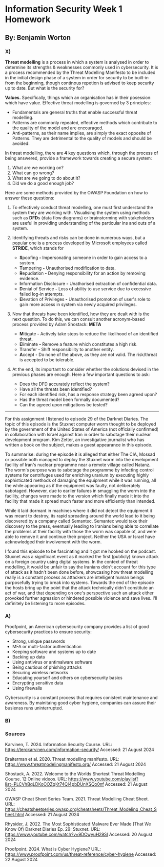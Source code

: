 # Information Security Week 1 Homework
## By: Benjamin Worton

### X)

**Threat modelling** is a process in which a system is analysed in order to determine its strengths & weaknesses commonly used in cybersecurity. It is a process recommended by the Threat Modelling Manifesto to be included in the initial design phase of a system in order for security to be built-in from the beginning, though continous repetion is advised to keep security up to date. But what is the security for?

**Values.** Specifically, things which an organisation has in their posession which have value.
Effective threat modelling is governed by 3 principles:

  * Fundamentals are general truths that enable successful threat modelling.
  * Patterns are commonly repeated, effective methods which contribute to the quality of the model and are encouraged.
  * Anti-patterns, as their name implies, are simply the exact opposite of Patterns. They are detrimental to the quality of models and should be avoided.

In threat modelling, there are **4** key questions which, through the process of being answered, provide a framework towards creating a secure system:
  1. What are we working on?
  2. What can go wrong?
  3. What are we going to do about it?
  4. Did we do a good enough job?

Here are some methods provided by the OWASP Foundation on how to answer these questions:

1. To effectively conduct threat modelling, one must first understand the system they are working with. Visualising the system using methods such as
   **DFD**s (data flow diagrams) or brainstorming with stakeholders are useful in providing understanding of the particular ins and outs of a system.
   
2. Identifying threats and risks can be done in numerous ways, but a popular one is a process developed by Microsoft employees called **STRIDE**, which stands for
   * **S**poofing **-** Impersonating someone in order to gain access to a system.
   * **T**ampering **-** Unauthorised modification to data.
   * **R**epudiation **-** Denying responsibility for an action by removing evidence.
   * **I**nformation Disclosure **-** Unathorised extraction of confidential data.
   * **D**enial of Service **-** Loss of ability to use service due to excessive failed log-in attempts.
   * **E**levation of Privileges **-** Unauthorised promotion of user's role to gain more access in system via newly acquired privileges.

3. Now that threats have been identified, how they are dealt with is the next question. To do this, we can consult another acronym-based process provided by Adam 
   Shostack: **META**
   * **M**itigate **-** Actively take steps to reduce the likelihood of an identified threat.
   * **E**liminate **-** Remove a feature which constitutes a high risk.
   * **T**ransfer **-** Shift responsibility to another entity.
   * **A**ccept **-** Do none of the above, as they are not valid. The risk/threat is accepted to be tolerable.
     
4. At the end, its important to consider whether the solutions devised in the previous phases are enough. Here a few important questions to ask:
   * Does the DFD accurately reflect the system?
   * Have all the threats been identified?
   * For each identified risk, has a response strategy been agreed upon?
   * Has the threat model been formally documented?
   * Can the agreed upon mitigations be tested?

---------------------------------------------------------------------------------------------------------------------------------------------------------------------------

For this assignment I listened to episode 29 of the Darknet Diaries.
The topic of this episode is the Stuxnet computer worm thought to be deployed by the government of the United States of America (not officially confirmed) in collaboration with Israel against Iran in order to sabotage their nuclear development program. Kim Zetter, an investigative journalist who has written a book on the subject, makes a guest appearance in this episode.

To summarise: during the episode it is alleged that either The CIA, Mossad or possible both managed to deploy the Stuxnet worm into the development facility of Iran's nuclear programme near a remote village called Natanz. The worm's purpose was to sabotage the programme by infecting control systems for centrifuges used for enriching uranium by executing highly sophisticated methods of damaging the equipment while it was running, all the while appearing as if the equipment was faulty, not deliberately sabotaged. However, due to earlier failures in smuggling the worm into the facility, changes were made to the version which finally made it into the facility that made it spread much faster and more efficiently than intended.

While it laid dormant in machines where it did not detect the equipment it was meant to destroy, its rapid spreading around the world lead to it being discovered by a company called Semantec. Semantec would take their discovery to the press, eventually leading to Iranians being able to correllate the problems at their facility with those the worm was capable of, and were able to remove it and continue their project. Neither the USA or Israel have acknowledged their involvement with the worm.

I found this episode to be fascinating and it got me hooked on the podcast. Stuxnet was a significant event as it marked the first (publicly) known attack on a foreign country using digital systems. In the context of threat modelling, it would be unfair to say the Iranians didn't account for this type of attack as it hadn't been done before, showcasing how threat modelling really is a constant process as attackers are intelligent human beings purposefully trying to break into systems. Towards the end of the episode the hosts bring up the point that the attack technically didn't constitute an act of war, and that depending on one's perspective such an attack either provoked further agression or hindered possible violence and save lives. I'll definitely be listening to more episodes.


### A)

Proofpoint, an American cybersecurity company provides a list of good cybersecurity practices to ensure security:
- Strong, unique passwords
- MFA or multi-factor authentication
- Keeping software and systems up to date
- Backing up data
- Using antivirus or antimalware software
- Being cautious of phishing attacks
- Securing wireless networks
- Educating yourself and others on cybersecurity basics
- Encrypting sensitive data
- Using firewalls

Cyberscurity is a constant process that requires conistent maintenance and awareness. By mainitaing good cyber hygiene, companies can assure their busienss runs uninterrupted.

### B)





### Sources

Karvinen, T. 2024. Information Security Course. URL: https://terokarvinen.com/information-security/ Accessed: 21 August 2024

Braiterman et al. 2020. Threat modelling manifesto. URL: https://www.threatmodelingmanifesto.org/ Accessed: 21 August 2024

Shostack, A. 2022. Welcome to the Worlds Shortest Threat Modelling Course. 12 Online videos. URL: https://www.youtube.com/playlist?list=PLCVhBqLDKoOOZqKt74QI4pbDUnXSQo0nf Accessed: 21 August 2024

OWASP Cheat Sheet Series Team. 2021. Threat Modelling Cheat Sheet. URL: https://cheatsheetseries.owasp.org/cheatsheets/Threat_Modeling_Cheat_Sheet.html Accessed: 21 August 2024

Rhysider, J. 2022. The Most Sophisticated Malware Ever Made (That We Know Of) Darknet Diaries Ep. 29: Stuxnet. URL: https://www.youtube.com/watch?v=9DCwyuH29SI Accessed: 20 August 2024

Proofpoint. 2024. What is Cyber Hygiene? URL: https://www.proofpoint.com/us/threat-reference/cyber-hygiene Accessed: 22 August 2024

